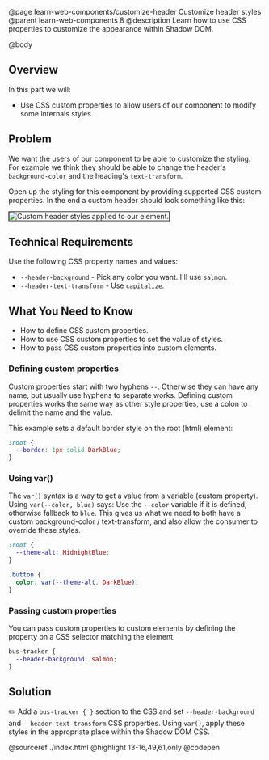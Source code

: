 @page learn-web-components/customize-header Customize header styles
@parent learn-web-components 8
@description Learn how to use CSS properties to customize the appearance within Shadow DOM.

@body

## Overview

In this part we will:

- Use CSS custom properties to allow users of our component to modify some internals styles.

## Problem

We want the users of our component to be able to customize the styling. For example we think they should be able to change the header's `background-color` and the heading's `text-transform`.

Open up the styling for this component by providing supported CSS custom properties. In the end a custom header should look something like this:

<picture>
  <source srcset="../static/img/web-components/bt-header-styles.webp" type="image/webp">
  <source srcset="../static/img/web-components/bt-header-styles.png" type="image/png">
  <img src="../static/img/web-components/bt-header-styles.png"
    style="border: solid 1px black; max-width: 100%;"
    title="Custom header styles applied to our element." />
</picture>

## Technical Requirements

Use the following CSS property names and values:

- `--header-background` - Pick any color you want. I'll use `salmon`.
- `--header-text-transform` - Use `capitalize`.

## What You Need to Know

- How to define CSS custom properties.
- How to use CSS custom properties to set the value of styles.
- How to pass CSS custom properties into custom elements.

### Defining custom properties

Custom properties start with two hyphens `--`. Otherwise they can have any name, but usually use hyphens to separate works. Defining custom properties works the same way as other style properties, use a colon to delimit the name and the value.

This example sets a default border style on the root (html) element:

```css
:root {
  --border: 1px solid DarkBlue;
}
```

### Using var()

The `var()` syntax is a way to get a value from a variable (custom property). Using `var(--color, blue)` says: Use the `--color` variable if it is defined, otherwise fallback to `blue`. This gives us what we need to both have a custom background-color / text-transform, and also allow the consumer to override these styles.

```css
:root {
  --theme-alt: MidnightBlue;
}

.button {
  color: var(--theme-alt, DarkBlue);
}
```

### Passing custom properties

You can pass custom properties to custom elements by defining the property on a CSS selector matching the element.

```css
bus-tracker {
  --header-background: salmon;
}
```

## Solution

✏️ Add a `bus-tracker { }` section to the CSS and set `--header-background` and `--header-text-transform` CSS properties. Using `var()`, apply these styles in the appropriate place within the Shadow DOM CSS.

@sourceref ./index.html
@highlight 13-16,49,61,only
@codepen
